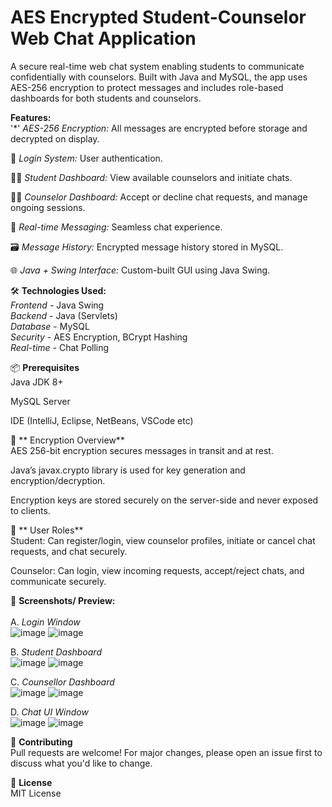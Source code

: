 # AES Encrypted Student-Counselor Web Chat Application

A secure real-time web chat system enabling students to communicate confidentially with counselors. Built with Java and MySQL, the app uses AES-256 encryption to protect messages and includes role-based dashboards for both students and counselors.

**Features:**<br>
'*' _AES-256 Encryption:_ All messages are encrypted before storage and decrypted on display.

🔐 _Login System:_ User authentication.

🧑‍🎓 _Student Dashboard:_ View available counselors and initiate chats.

🧑‍💼 _Counselor Dashboard:_ Accept or decline chat requests, and manage ongoing sessions.

💬 _Real-time Messaging:_ Seamless chat experience.

🗃️ _Message History:_ Encrypted message history stored in MySQL.

🌐 _Java + Swing Interface:_ Custom-built GUI using Java Swing.

🛠️ **Technologies Used:** <br>
_Frontend_ - Java Swing <br>
_Backend_ - Java (Servlets) <br>
_Database_ -	MySQL <br>
_Security_ -	AES Encryption, BCrypt Hashing <br>
_Real-time_ - Chat	Polling <br>

📦 **Prerequisites** <br>
Java JDK 8+

MySQL Server

IDE (IntelliJ, Eclipse, NetBeans, VSCode etc)

🔐 ** Encryption Overview** <br>
AES 256-bit encryption secures messages in transit and at rest.

Java’s javax.crypto library is used for key generation and encryption/decryption.

Encryption keys are stored securely on the server-side and never exposed to clients.

👥 ** User Roles** <br>
Student: Can register/login, view counselor profiles, initiate or cancel chat requests, and chat securely.

Counselor: Can login, view incoming requests, accept/reject chats, and communicate securely.

📸 **Screenshots/ Preview:**<br><br>
A. _Login Window_ <br>
![image](https://github.com/user-attachments/assets/eae22996-dc32-4f2d-903e-683f8a8f7231)
![image](https://github.com/user-attachments/assets/6344ddc5-7e1c-46ad-b28c-5e98d7ee50c6)

B. _Student Dashboard_ <br>
![image](https://github.com/user-attachments/assets/d76487f8-a4ad-42ad-9f0f-baaf69699751)
![image](https://github.com/user-attachments/assets/9835aeee-555d-4a74-a9c6-3fed23edbcaf)

C. _Counsellor Dashboard_ <br>
![image](https://github.com/user-attachments/assets/50060963-1c49-4a7e-b00f-8df129ffe4a9)
![image](https://github.com/user-attachments/assets/1c646727-134c-4f91-905a-0fcd0fc01259)

D. _Chat UI Window_ <br>
![image](https://github.com/user-attachments/assets/8ba826d8-466e-4688-8a12-0b39411fa98e)
![image](https://github.com/user-attachments/assets/e8dd8fd8-9bed-4002-b82a-fa83cd80013d)

🤝 **Contributing** <br>
Pull requests are welcome! For major changes, please open an issue first to discuss what you'd like to change.

📜 **License** <br>
MIT License







